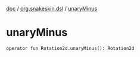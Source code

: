 [doc](../index.md) / [org.snakeskin.dsl](index.md) / [unaryMinus](./unary-minus.md)

# unaryMinus

`operator fun Rotation2d.unaryMinus(): Rotation2d`